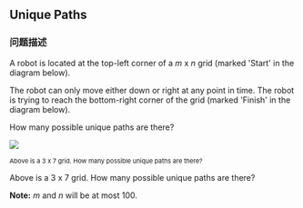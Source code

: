 ## Unique Paths  
### 问题描述
A robot is located at the top-left corner of a *m* x *n* grid (marked 'Start' in the diagram below).

The robot can only move either down or right at any point in time. The robot is trying to reach the bottom-right corner of the grid (marked 'Finish' in the diagram below).

How many possible unique paths are there?


<img src="/static/images/problemset/robot_maze.png" /><br />
<p style="font-size: 11px">Above is a 3 x 7 grid. How many possible unique paths are there?


Above is a 3 x 7 grid. How many possible unique paths are there?


**Note:** *m* and *n* will be at most 100.
